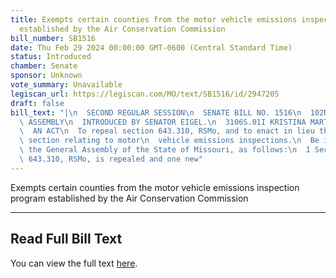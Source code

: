 ```yaml
---
title: Exempts certain counties from the motor vehicle emissions inspection program
  established by the Air Conservation Commission
bill_number: SB1516
date: Thu Feb 29 2024 00:00:00 GMT-0600 (Central Standard Time)
status: Introduced
chamber: Senate
sponsor: Unknown
vote_summary: Unavailable
legiscan_url: https://legiscan.com/MO/text/SB1516/id/2947205
draft: false
bill_text: "|\n  SECOND REGULAR SESSION\n  SENATE BILL NO. 1516\n  102ND GENERA L\
  \ ASSEMBLY\n  INTRODUCED BY SENATOR EIGEL.\n  3106S.01I KRISTINA MARTIN, Secretary\n\
  \  AN ACT\n  To repeal section 643.310, RSMo, and to enact in lieu thereof one new\
  \ section relating to motor\n  vehicle emissions inspections.\n  Be it enacted by\
  \ the General Assembly of the State of Missouri, as follows:\n  1 Section A. Section\
  \ 643.310, RSMo, is repealed and one new"
---
```

Exempts certain counties from the motor vehicle emissions inspection program established by the Air Conservation Commission

---

## Read Full Bill Text

You can view the full text [here](https://legiscan.com/MO/text/SB1516/id/2947205).
